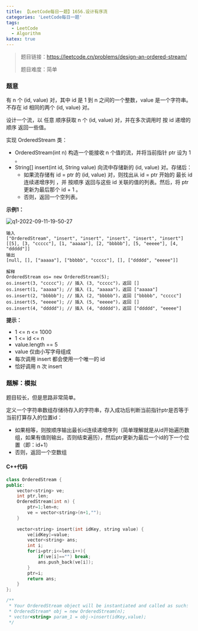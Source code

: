 ```yaml
---
title: 【LeetCode每日一题】1656.设计有序流
categories: 'LeetCode每日一题'
tags: 
  - LeetCode
  - Algorithm
katex: true
---
```

> 题目链接：https://leetcode.cn/problems/design-an-ordered-stream/
>
> 题目难度：简单

<!-- more -->

### 题意

有 n 个 (id, value) 对，其中 id 是 1 到 n 之间的一个整数，value 是一个字符串。不存在 id 相同的两个 (id, value) 对。

设计一个流，以 任意 顺序获取 n 个 (id, value) 对，并在多次调用时 按 id 递增的顺序 返回一些值。

实现 OrderedStream 类：

- OrderedStream(int n) 构造一个能接收 n 个值的流，并将当前指针 ptr 设为 1 。
- String[] insert(int id, String value) 向流中存储新的 (id, value) 对。存储后：
  - 如果流存储有 id = ptr 的 (id, value) 对，则找出从 id = ptr 开始的 最长 id 连续递增序列 ，并 按顺序 返回与这些 id 关联的值的列表。然后，将 ptr 更新为最后那个  id + 1 。
  - 否则，返回一个空列表。

**示例1：**

![q1-2022-09-11-19-50-27](http://lbbuket-blog.oss-cn-hangzhou.aliyuncs.com/blog-img/q1-2022-09-11-19-50-27.gif/resize80)

```
输入
["OrderedStream", "insert", "insert", "insert", "insert", "insert"]
[[5], [3, "ccccc"], [1, "aaaaa"], [2, "bbbbb"], [5, "eeeee"], [4, "ddddd"]]
输出
[null, [], ["aaaaa"], ["bbbbb", "ccccc"], [], ["ddddd", "eeeee"]]

解释
OrderedStream os= new OrderedStream(5);
os.insert(3, "ccccc"); // 插入 (3, "ccccc")，返回 []
os.insert(1, "aaaaa"); // 插入 (1, "aaaaa")，返回 ["aaaaa"]
os.insert(2, "bbbbb"); // 插入 (2, "bbbbb")，返回 ["bbbbb", "ccccc"]
os.insert(5, "eeeee"); // 插入 (5, "eeeee")，返回 []
os.insert(4, "ddddd"); // 插入 (4, "ddddd")，返回 ["ddddd", "eeeee"]

```

**提示：**

- 1 <= n <= 1000
- 1 <= id <= n
- value.length == 5
- value 仅由小写字母组成
- 每次调用 insert 都会使用一个唯一的 id
- 恰好调用 n 次 insert

### 题解：模拟

题目较长，但是思路非常简单。

定义一个字符串数组存储待存入的字符串，存入成功后判断当前指针ptr是否等于当前打算存入的位置id：

- 如果相等，则按顺序输出最长id连续递增序列（简单理解就是从id开始遍历数组，如果有值则输出，否则结束遍历），然后ptr更新为最后一个id的下一个位置（即：id+1）
- 否则，返回一个空数组

#### C++代码

```cpp
class OrderedStream {
public:
    vector<string> ve;
    int ptr,len;
    OrderedStream(int n) {
        ptr=1;len=n;
        ve = vector<string>(n+1,"");
    }
  
    vector<string> insert(int idKey, string value) {
        ve[idKey]=value;
        vector<string> ans;
        int i;
        for(i=ptr;i<=len;i++){
            if(ve[i]=="") break;
            ans.push_back(ve[i]);
        }
        ptr=i;
        return ans;
    }
};

/**
 * Your OrderedStream object will be instantiated and called as such:
 * OrderedStream* obj = new OrderedStream(n);
 * vector<string> param_1 = obj->insert(idKey,value);
 */
```
